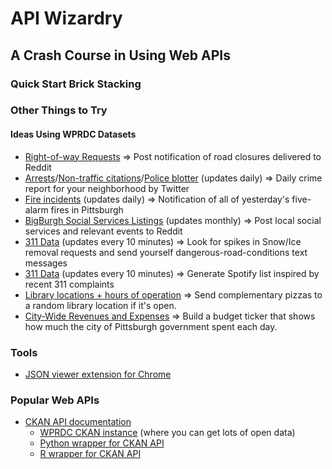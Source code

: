 # API Wizardry
## A Crash Course in Using Web APIs

### Quick Start Brick Stacking



### Other Things to Try

#### Ideas Using WPRDC Datasets 
* [Right-of-way Requests](https://data.wprdc.org/dataset/right-of-way-permits) ⇒ Post notification of road closures delivered to Reddit
* [Arrests](https://data.wprdc.org/dataset/arrest-data)/[Non-traffic citations](https://data.wprdc.org/dataset/non-traffic-citations)/[Police blotter](https://data.wprdc.org/dataset/police-incident-blotter) (updates daily) ⇒  Daily crime report for your neighborhood by Twitter
* [Fire incidents](https://data.wprdc.org/dataset/fire-incidents-in-city-of-pittsburgh) (updates daily) ⇒  Notification of all of yesterday's five-alarm fires in Pittsburgh
* [BigBurgh Social Services Listings](https://data.wprdc.org/dataset/bigburgh-social-service-listings) (updates monthly) ⇒  Post local social services and relevant events to Reddit
* [311 Data](https://data.wprdc.org/dataset/311-data) (updates every 10 minutes) ⇒  Look for spikes in Snow/Ice removal requests and send yourself dangerous-road-conditions text messages
* [311 Data](https://data.wprdc.org/dataset/311-data) (updates every 10 minutes) ⇒ Generate Spotify list inspired by recent 311 complaints
* [Library locations + hours of operation](https://data.wprdc.org/dataset/libraries) ⇒  Send complementary pizzas to a random library location if it's open.
* [City-Wide Revenues and Expenses](https://data.wprdc.org/dataset/city-revenues-and-expenses) ⇒  Build a budget ticker that shows how much the city of Pittsburgh government spent each day.

### Tools
- [JSON viewer extension for Chrome](https://chrome.google.com/webstore/detail/json-viewer/gbmdgpbipfallnflgajpaliibnhdgobh?hl=en-US)



### Popular Web APIs

- [CKAN API documentation](http://docs.ckan.org/en/latest/api/index.html)
  * [WPRDC CKAN instance](https://data.wprdc.org) (where you can get lots of open data)
  * [Python wrapper for CKAN API](https://github.com/ckan/ckanapi)
  * [R wrapper for CKAN API](https://github.com/ropensci/ckanr)
